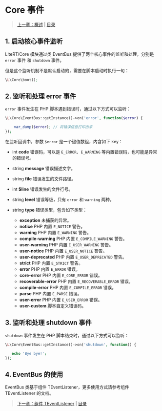 # Core 事件

> [上一章：概述](./00-overview.md) | [目录](./index.md)

## 1. 启动核心事件监听

LiteRT/Core 模块通过类 EventBus 提供了两个核心事件的监听和处理，分别是 `error` 事件
和 `shutdown` 事件。

但是这个监听机制不是默认启动的，需要在脚本启动时执行一句：

```php
\L\Core\boot();
```

## 2. 监听和处理 error 事件

`error` 事件发生在 PHP 脚本遇到错误时，通过以下方式可以监听：

```php
\L\Core\EventBus::getInstance()->on('error', function($error) {

    var_dump($error); // 将错误信息打印出来
});
```

在监听回调中，参数 `$error` 是一个键值数组，内含如下 key：

- int **code** 错误码，可以是 `E_ERROR`、`E_WARNING` 等内置错误码，也可能是异常
的错误号。
- string **message** 错误描述文字。
- string **file** 错误发生的文件路径。
- int **$line** 错误发生的文件行号。
- string **level** 错误等级，只有 `error` 和 `warning` 两种。
- string **type** 错误类型，包含如下类型：

    - **exception** 未捕获的异常。
    - **notice** PHP 内置 `E_NOTICE` 警告。
    - **warning** PHP 内置 `E_WARNING` 警告。
    - **compile-warning** PHP 内置 `E_COMPILE_WARNING` 警告。
    - **user-warning** PHP 内置 `E_USER_WARNING` 警告。
    - **user-notice** PHP 内置 `E_USER_NOTICE` 警告。
    - **user-deprecated** PHP 内置 `E_USER_DEPRECATED` 警告。
    - **strict** PHP 内置 `E_STRICT` 警告。
    - **error** PHP 内置 `E_ERROR` 错误。
    - **core-error** PHP 内置 `E_CORE_ERROR` 错误。
    - **recoverable-error** PHP 内置 `E_RECOVERABLE_ERROR` 错误。
    - **compile-error** PHP 内置 `E_COMPILE_ERROR` 错误。
    - **parse** PHP 内置 `E_PARSE` 错误。
    - **user-error** PHP 内置 `E_USER_ERROR` 错误。
    - **user-custom** 脚本自定义错误码。

## 3. 监听和处理 shutdown 事件

`shutdown` 事件发生在 PHP 脚本结束时，通过以下方式可以监听：

```php
\L\Core\EventBus::getInstance()->on('shutdown', function() {

   echo 'Bye bye!';
});
```

## 4. EventBus 的使用

EventBus 类基于组件 TEventListener，更多使用方式请参考组件 TEventListener
的文档。

> [下一章：组件 TEventListener](./02-TEventListener.md) | [目录](./index.md)
